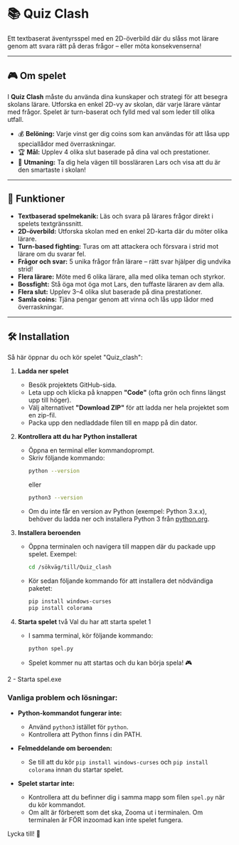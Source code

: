 # 📚 Quiz Clash

Ett textbaserat äventyrsspel med en 2D-överbild där du slåss mot lärare genom att svara rätt på deras frågor – eller möta konsekvenserna!

---

## 🎮 Om spelet

I **Quiz Clash** måste du använda dina kunskaper och strategi för att besegra skolans lärare. Utforska en enkel 2D-vy av skolan, där varje lärare väntar med frågor. Spelet är turn-baserat och fylld med val som leder till olika utfall.

- 💰 **Belöning:** Varje vinst ger dig coins som kan användas för att låsa upp speciallådor med överraskningar.  
- 🏆 **Mål:** Upplev 4 olika slut baserade på dina val och prestationer.  
- 👑 **Utmaning:** Ta dig hela vägen till bossläraren Lars och visa att du är den smartaste i skolan!

---

## 🔑 Funktioner

- **Textbaserad spelmekanik:** Läs och svara på lärares frågor direkt i spelets textgränssnitt.  
- **2D-överbild:** Utforska skolan med en enkel 2D-karta där du möter olika lärare.  
- **Turn-based fighting:** Turas om att attackera och försvara i strid mot lärare om du svarar fel.  
- **Frågor och svar:** 5 unika frågor från lärare – rätt svar hjälper dig undvika strid!  
- **Flera lärare:** Möte med 6 olika lärare, alla med olika teman och styrkor.  
- **Bossfight:** Stå öga mot öga mot Lars, den tuffaste läraren av dem alla.  
- **Flera slut:** Upplev 3–4 olika slut baserade på dina prestationer.  
- **Samla coins:** Tjäna pengar genom att vinna och lås upp lådor med överraskningar.

---

## 🛠️ Installation

Så här öppnar du och kör spelet "Quiz_clash":

1. **Ladda ner spelet**
   - Besök projektets GitHub-sida.
   - Leta upp och klicka på knappen **"Code"** (ofta grön och finns längst upp till höger).
   - Välj alternativet **"Download ZIP"** för att ladda ner hela projektet som en zip-fil.
   - Packa upp den nedladdade filen till en mapp på din dator.

2. **Kontrollera att du har Python installerat**
   - Öppna en terminal eller kommandoprompt.
   - Skriv följande kommando:
     ```bash
     python --version
     ```
     eller
     ```bash
     python3 --version
     ```
   - Om du inte får en version av Python (exempel: Python 3.x.x), behöver du ladda ner och installera Python 3 från [python.org](https://www.python.org).

3. **Installera beroenden**
   - Öppna terminalen och navigera till mappen där du packade upp spelet. Exempel:
     ```bash
     cd /sökväg/till/Quiz_clash
     ```
   - Kör sedan följande kommando för att installera det nödvändiga paketet:
     ```bash
     pip install windows-curses
     pip install colorama
     ```

4. **Starta spelet**
  två Val du har att starta spelet
  1
   - I samma terminal, kör följande kommando:
     ```bash
     python spel.py
     ```
   - Spelet kommer nu att startas och du kan börja spela! 🎮

  2
    - Starta spel.exe

### Vanliga problem och lösningar:
- **Python-kommandot fungerar inte:**
  - Använd `python3` istället för `python`.
  - Kontrollera att Python finns i din PATH.

- **Felmeddelande om beroenden:**
  - Se till att du kör `pip install windows-curses` och `pip install colorama` innan du startar spelet.

- **Spelet startar inte:**
  - Kontrollera att du befinner dig i samma mapp som filen `spel.py` när du kör kommandot.
  - Om allt är förberett som det ska, Zooma ut i terminalen. Om terminalen är FÖR inzoomad kan inte spelet fungera.

Lycka till! 🚀

